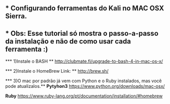 ## * Configurando ferramentas do Kali no MAC OSX Sierra.

## * Obs: Esse tutorial só mostra o passo-a-passo da instalação e não de como usar cada ferramenta :)

*** 1)Instale o BASH **
http://clubmate.fi/upgrade-to-bash-4-in-mac-os-x/

*** 2)Instale o HomeBrew Link: **
http://brew.sh/

*** 3)O mac por padrão já vem com Python e o Ruby instalados, mas você pode atualizalos.**
**Pytyhon3**
https://www.python.org/downloads/mac-osx/

**Ruby**
https://www.ruby-lang.org/pt/documentation/installation/#homebrew

